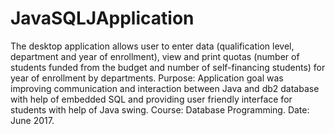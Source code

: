 # JavaSQLJApplication
The desktop application allows user to enter data (qualification level, department and year of enrollment), view and print quotas (number of students funded from the budget and number of self-financing students) for year of enrollment by departments.
Purpose: Application goal was improving communication and interaction between Java and db2 database with help of embedded SQL and providing user friendly interface for students with help of Java swing. Course: Database Programming. Date: June 2017.
